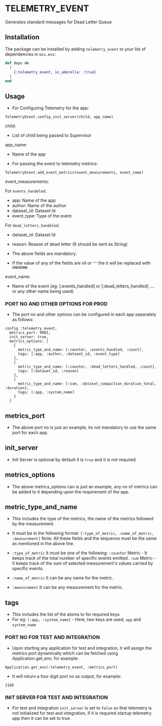 # TELEMETRY_EVENT

Generates standard messages for Dead Letter Queue

## Installation

The package can be installed by adding `telemetry_event` to your list of dependencies in `mix.exs`:

```elixir
def deps do
  [
    {:telemetry_event, in_umbrella: :true}
  ]
end
```

## Usage
- For Configuring Telemetry for the app:

```
TelemetryEvent.config_init_server(child, app_name)
```

child:

  - List of child being passed to Supervisor

app_name:
  - Name of the app


- For passing the event to telemetry metrics:

```
TelemetryEvent.add_event_metrics(event_measurements, event_name)
```

event_measurements:

For `events_handeled`:
  - app: Name of the app
  - author: Name of the author
  - dataset_id: Dataset Id
  - event_type: Type of the event

For `dead_letters_handeled`:
  - dataset_id: Dataset Id
  - reason: Reason of dead letter (It should be sent as String)

- The above fields are mandatory.
- If the value of any of the fields are nil or `""` the it will be replaced with `UNKNOWN`

event_name:

  - Name of the event (eg: [:events_handled] or [:dead_letters_handled] .... or any other name being used)



### PORT NO AND OTHER OPTIONS FOR PROD
- The port no and other options can be configured in each app separately as follows:

```
config :telemetry_event,
  metrics_port: 9002,
  init_server: true,
  metrics_options: [
    [
      metric_type_and_name: [:counter, :events_handled, :count],
      tags: [:app, :author, :dataset_id, :event_type]
    ],
    [
      metric_type_and_name: [:counter, :dead_letters_handled, :count],
      tags: [:dataset_id, :reason]
    ],
    [
      metric_type_and_name: [:sum, :dataset_compaction_duration_total, :duration],
      tags: [:app, :system_name]
    ]
  ]
```

## metrics_port
  - The above port no is just an example, its not mandatory to use the same port for each app.

## init_server
- Init Server is optional by default it is `true` and it is not required.

## metrics_options
  - The above metrics_options can is just an example, any no of metrics can be added to it depending upon the requirement of the app.

## metric_type_and_name
  - This includes the type of the metrics, the name of the metrics followed by the measurement.
  - It must be in the following format:
  `[:type_of_metric, :name_of_metric, :measurement]`
  Note: All these fields and the sequence must be the same as mentioned in the above line.

  - `:type_of_metric` It must be one of the following:
      `:counter` Metric - It keeps track of the total number of specific events emitted.
      `:sum` Metric - It keeps track of the sum of selected measurement's values carried by specific events.

  - `:name_of_metric` It can be any name for the metric.

  - `:measurement` It can be any measurement for the metric.

## tags
  - This includes the list of the atoms to for required keys.
  - For eg: `[:app, :system_name]` - Here, two keys are used, `app` and `system_name`


### PORT NO FOR TEST AND INTEGRATION
- Upon starting any application for test and integration, it will assign the metrics port dynamically which can be fetched using Application.get_env, for example:

```
Application.get_env(:telemetry_event, :metrics_port)
```

- It will return a four digit port no as output, for example:

```
2168
```

### INIT SERVER FOR TEST AND INTEGRATION
- For test and integration `init_server` is set to `false` so that telemetry is not initialized for test and integration, if it is required startup telemetry app then it can be set to true.
